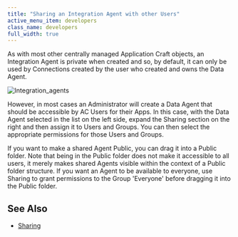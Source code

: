 ```yaml
---
title: "Sharing an Integration Agent with other Users"
active_menu_item: developers
class_name: developers
full_width: true
---
```



As with most other centrally managed Application Craft objects, an Integration Agent is private when created and so, by default, it can only be used by Connections created by the user who created and owns the Data Agent.

![Integration\_agents](/img/docs/integration_agents.zoom43.png)

However, in most cases an Administrator will create a Data Agent that should be accessible by AC Users for their Apps. In this case, with the Data Agent selected in the list on the left side, expand the Sharing section on the right and then assign it to Users and Groups. You can then select the appropriate permissions for those Users and Groups.

If you want to make a shared Agent Public, you can drag it into a Public folder. Note that being in the Public folder does not make it accessible to all users, it merely makes shared Agents visible within the context of a Public folder structure. If you want an Agent to be available to everyone, use Sharing to grant permissions to the Group 'Everyone' before dragging it into the Public folder.

## See Also

 - [Sharing](../../../../../sharing.htm)

